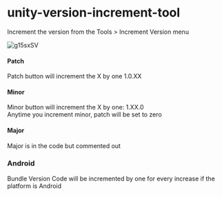 # unity-version-increment-tool
Increment the version from the Tools > Increment Version menu

![g15sxSV](https://user-images.githubusercontent.com/80344773/199745603-3bce6e97-a0a4-47bf-bd93-5f4f181a1947.png)

#### Patch
Patch button will increment the X by one 1.0.XX

#### Minor
Minor button will increment the X by one: 1.XX.0  
Anytime you increment minor, patch will be set to zero

#### Major
Major is in the code but commented out

### Android
Bundle Version Code will be incremented by one for every increase if the platform is Android
